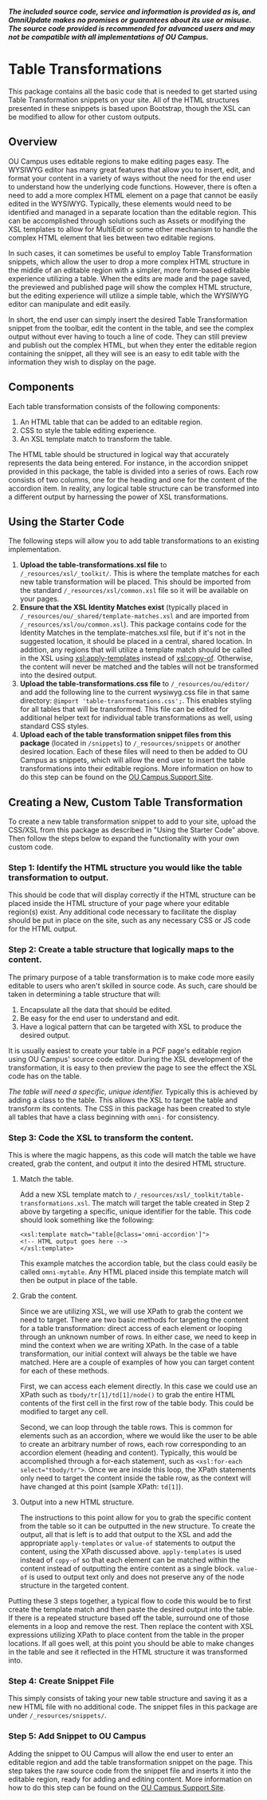 ***The included source code, service and information is provided as is, and OmniUpdate makes no promises or guarantees about its use or misuse. The source code provided is recommended for advanced users and may not be compatible with all implementations of OU Campus.***

# Table Transformations

This package contains all the basic code that is needed to get started using Table Transformation snippets on your site. All of the HTML structures presented in these snippets is based upon Bootstrap, though the XSL can be modified to allow for other custom outputs. 

## Overview

OU Campus uses editable regions to make editing pages easy. The WYSIWYG editor has many great features that allow you to insert, edit, and format your content in a variety of ways without the need for the end user to understand how the underlying code functions. However, there is often a need to add a more complex HTML element on a page that cannot be easily edited in the WYSIWYG. Typically, these elements would need to be identified and managed in a separate location than the editable region. This can be accomplished through solutions such as Assets or modifying the XSL templates to allow for MultiEdit or some other mechanism to handle the complex HTML element that lies between two editable regions. 

In such cases, it can sometimes be useful to employ Table Transformation snippets, which allow the user to drop a more complex HTML structure in the middle of an editable region with a simpler, more form-based editable experience utilizing a table. When the edits are made and the page saved, the previewed and published page will show the complex HTML structure, but the editing experience will utilize a simple table, which the WYSIWYG editor can manipulate and edit easily. 

In short, the end user can simply insert the desired Table Transformation snippet from the toolbar, edit the content in the table, and see the complex output without ever having to touch a line of code. They can still preview and publish out the complex HTML, but when they enter the editable region containing the snippet, all they will see is an easy to edit table with the information they wish to display on the page. 

## Components

Each table transformation consists of the following components:

1. An HTML table that can be added to an editable region. 
2. CSS to style the table editing experience. 
3. An XSL template match to transform the table. 

The HTML table should be structured in logical way that accurately represents the data being entered. For instance, in the accordion snippet provided in this package, the table is divided into a series of rows. Each row consists of two columns, one for the heading and one for the content of the accordion item. In reality, any logical table structure can be transformed into a different output by harnessing the power of XSL transformations. 

## Using the Starter Code

The following steps will allow you to add table transformations to an existing implementation. 

1. **Upload the table-transformations.xsl file** to `/_resources/xsl/_toolkit/`. This is where the template matches for each new table transformation will be placed. This should be imported from the standard `/_resources/xsl/common.xsl` file so it will be available on your pages. 
2. **Ensure that the XSL Identity Matches exist** (typically placed in `/_resources/ou/_shared/template-matches.xsl` and are imported from `/_resources/xsl/ou/common.xsl`). This package contains code for the Identity Matches in the template-matches.xsl file, but if it's not in the suggested location, it should be placed in a central, shared location. In addition, any regions that will utilize a template match should be called in the XSL using <xsl:apply-templates> instead of <xsl:copy-of>. Otherwise, the content will never be matched and the tables will not be transformed into the desired output. 
3. **Upload the table-transformations.css file** to `/_resources/ou/editor/` and add the following line to the current wysiwyg.css file in that same directory: `@import 'table-transformations.css';`. This enables styling for all tables that will be transformed. This file can be edited for additional helper text for individual table transformations as well, using standard CSS styles. 
4. **Upload each of the table transformation snippet files from this package** (located in `/snippets`) to `/_resources/snippets` or another desired location. Each of these files will need to then be added to OU Campus as snippets, which will allow the end user to insert the table transformations into their editable regions. More information on how to do this step can be found on the [OU Campus Support Site](https://support.omniupdate.com/learn-ou-campus/snippets/create-manage.html). 

## Creating a New, Custom Table Transformation

To create a new table transformation snippet to add to your site, upload the CSS/XSL from this package as described in "Using the Starter Code" above. Then follow the steps below to expand the functionality with your own custom code. 

### Step 1: Identify the HTML structure you would like the table transformation to output.

This should be code that will display correctly if the HTML structure can be placed inside the HTML structure of your page where your editable region(s) exist. Any additional code necessary to facilitate the display should be put in place on the site, such as any necessary CSS or JS code for the HTML output. 

### Step 2: Create a table structure that logically maps to the content.

The primary purpose of a table transformation is to make code more easily editable to users who aren't skilled in source code. As such, care should be taken in determining a table structure that will:

1. Encapsulate all the data that should be edited.
2. Be easy for the end user to understand and edit. 
3. Have a logical pattern that can be targeted with XSL to produce the desired output. 

It is usually easiest to create your table in a PCF page's editable region using OU Campus' source code editor. During the XSL development of the transformation, it is easy to then preview the page to see the effect the XSL code has on the table. 

_The table will need a specific, unique identifier._ Typically this is achieved by adding a class to the table. This allows the XSL to target the table and transform its contents. The CSS in this package has been created to style all tables that have a class beginning with `omni-` for consistency. 

### Step 3: Code the XSL to transform the content.

This is where the magic happens, as this code will match the table we have created, grab the content, and output it into the desired HTML structure. 

1. Match the table.

	Add a new XSL template match to `/_resources/xsl/_toolkit/table-transformations.xsl`. The match will target the table created in Step 2 above by targeting a specific, unique identifier for the table. This code should look something like the following: 

	```
	<xsl:template match="table[@class='omni-accordion']">
	<!-- HTML output goes here -->
	</xsl:template>
	```

	This example matches the accordion table, but the class could easily be called `omni-mytable`. Any HTML placed inside this template match will then be output in place of the table. 

2. Grab the content.

	Since we are utilizing XSL, we will use XPath to grab the content we need to target. There are two basic methods for targeting the content for a table transformation: direct access of each element or looping through an unknown number of rows. In either case, we need to keep in mind the context when we are writing XPath. In the case of a table transformation, our initial context will always be the table we have matched. Here are a couple of examples of how you can target content for each of these methods. 

	First, we can access each element directly. In this case we could use an XPath such as `tbody/tr[1]/td[1]/node()` to grab the entire HTML contents of the first cell in the first row of the table body. This could be modified to target any cell.

	Second, we can loop through the table rows. This is common for elements such as an accordion, where we would like the user to be able to create an arbitrary number of rows, each row corresponding to an accordion element (heading and content). Typically, this would be accomplished through a for-each statement, such as `<xsl:for-each select="tbody/tr">`. Once we are inside this loop, the XPath statements only need to target the content inside the table row, as the context will have changed at this point (sample XPath: `td[1]`). 

3. Output into a new HTML structure.
	
	The instructions to this point allow for you to grab the specific content from the table so it can be outputted in the new structure. To create the output, all that is left is to add that output to the XSL and add the appropriate `apply-templates` or `value-of` statements to output the content, using the XPath discussed above. `apply-templates` is used instead of `copy-of` so that each element can be matched within the content instead of outputting the entire content as a single block. `value-of` is used to output text only and does not preserve any of the node structure in the targeted content. 

Putting these 3 steps together, a typical flow to code this would be to first create the template match and then paste the desired output into the table. If there is a repeated structure based off the table, surround one of those elements in a loop and remove the rest. Then replace the content with XSL expressions utilizing XPath to place content from the table in the proper locations. If all goes well, at this point you should be able to make changes in the table and see it reflected in the HTML structure it was transformed into. 

### Step 4: Create Snippet File

This simply consists of taking your new table structure and saving it as a new HTML file with no additional code. The snippet files in this package are under `/_resources/snippets/`. 

### Step 5: Add Snippet to OU Campus

Adding the snippet to OU Campus will allow the end user to enter an editable region and add the table transformation snippet on the page. This step takes the raw source code from the snippet file and inserts it into the editable region, ready for adding and editing content. More information on how to do this step can be found on the [OU Campus Support Site](https://support.omniupdate.com/learn-ou-campus/snippets/create-manage.html). 